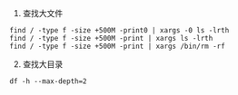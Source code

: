 1. 查找大文件
```
find / -type f -size +500M -print0 | xargs -0 ls -lrth
find / -type f -size +500M -print | xargs ls -lrth
find / -type f -size +500M -print | xargs /bin/rm -rf 
```
2. 查找大目录
```
df -h --max-depth=2
```
